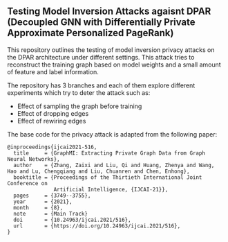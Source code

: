 ## Testing Model Inversion Attacks agaisnt DPAR (Decoupled GNN with Differentially Private Approximate Personalized PageRank)

This repository outlines the testing of model inversion privacy attacks on the DPAR architecture under different settings. This attack tries to reconstruct the training graph based on model weights and a small amount of feature and label information.

The repository has 3 branches and each of them explore different experiments which try to deter the attack such as:
- Effect of sampling the graph before training
- Effect of dropping edges
- Effect of rewiring edges


The base code for the privacy attack is adapted from the following paper:
```
@inproceedings{ijcai2021-516,
  title     = {GraphMI: Extracting Private Graph Data from Graph Neural Networks},
  author    = {Zhang, Zaixi and Liu, Qi and Huang, Zhenya and Wang, Hao and Lu, Chengqiang and Liu, Chuanren and Chen, Enhong},
  booktitle = {Proceedings of the Thirtieth International Joint Conference on
               Artificial Intelligence, {IJCAI-21}},
  pages     = {3749--3755},
  year      = {2021},
  month     = {8},
  note      = {Main Track}
  doi       = {10.24963/ijcai.2021/516},
  url       = {https://doi.org/10.24963/ijcai.2021/516},
}
```
